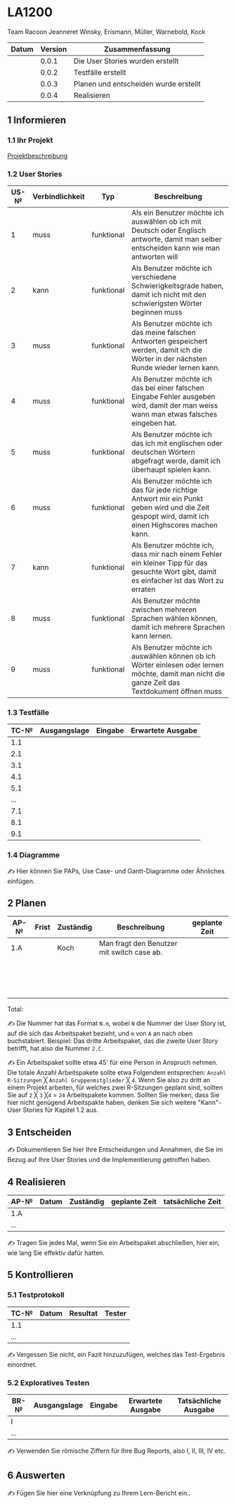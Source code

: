 # LA1200


Team Racoon 
Jeanneret Winsky, Erismann, Müller, Warnebold, Kock

| Datum | Version | Zusammenfassung                                              |
| ----- | ------- | ------------------------------------------------------------ |
|       | 0.0.1   | Die User Stories wurden erstellt                             |
|       | 0.0.2   | Testfälle erstellt                                           |
|       | 0.0.3   | Planen und entscheiden wurde erstellt                        |
|       | 0.0.4   | Realisieren                                                  |






## 1 Informieren

### 1.1 Ihr Projekt

[Projektbeschreibung](https://youtu.be/dQw4w9WgXcQ)

### 1.2 User Stories

| US-№ | Verbindlichkeit | Typ  | Beschreibung                       |
| ---- | --------------- | ---- | ---------------------------------- |
| 1    |    muss   |  funktional  | Als ein Benutzer möchte ich auswählen ob ich mit Deutsch oder Englisch antworte, damit man selber entscheiden kann wie man antworten will |
| 2  |    kann             | funktional      | Als Benutzer möchte ich verschiedene Schwierigkeitsgrade haben, damit ich nicht mit den schwierigsten Wörter beginnen muss                                 |
|3|muss|funktional|Als Benutzer möchte ich das meine falschen Antworten gespeichert werden, damit ich die Wörter in der nächsten Runde wieder lernen kann.|
|  4  |    muss             |   funktional   |               Als Benutzer möchte ich das bei einer falschen Eingabe Fehler ausgeben wird, damit der man weiss wann man etwas falsches eingeben hat.                     |
|  5  |           muss      |  funktional    |           Als Benutzer möchte ich das ich mit englischen oder deutschen Wörtern abgefragt werde, damit ich überhaupt spielen kann.                         |
|  6  |        muss      |   funktional   |               Als Benutzer möchte ich das für jede richtige Antwort mir ein Punkt geben wird und die Zeit gespopt wird, damit ich einen Highscores machen kann.|
|  7  |     kann            |   funktional   | Als Benutzer möchte ich, dass mir nach einem Fehler ein kleiner Tipp für das gesuchte Wort gibt, damit es einfacher ist das Wort zu erraten                                   |
|  8  |            muss     |    funktional  |    Als Benutzer möchte zwischen mehreren Sprachen wählen können, damit ich mehrere Sprachen kann lernen.                                |
|  9  |       muss          | funktional     | Als Benutzer möchte ich auswählen können ob ich Wörter einlesen oder lernen möchte, damit man nicht die ganze Zeit das Textdokument öffnen muss      |



### 1.3 Testfälle

| TC-№ | Ausgangslage | Eingabe | Erwartete Ausgabe |
| ---- | ------------ | ------- | ----------------- |
| 1.1  |              |         |                   |
| 2.1  |              |         |                   |
| 3.1  |              |         |                   |
| 4.1  |              |         |                   |
| 5.1  |              |         |                   |
| ...  |              |         |                   |
| 7.1  |              |         |                   |
| 8.1  |              |         |                   |
| 9.1  |              |         |                   |



### 1.4 Diagramme

✍️ Hier können Sie PAPs, Use Case- und Gantt-Diagramme oder Ähnliches einfügen.

## 2 Planen

| AP-№ | Frist | Zuständig | Beschreibung | geplante Zeit |
| ---- | ----- | --------- | ------------ | ------------- |
| 1.A  |       |     Koch      |      Man fragt den Benutzer mit switch case ab.        |               |
|   |       |           |              |               |
|||||
|||||
|||||
|||||
|||||
|||||
|||||
|||||
|||||
|||||
|||||
|||||
|||||
|||||


Total: 

✍️ Die Nummer hat das Format `N.m`, wobei `N` die Nummer der User Story ist, auf die sich das Arbeitspaket bezieht, und `m` von `A` an nach oben buchstabiert. Beispiel: Das dritte Arbeitspaket, das die zweite User Story betrifft, hat also die Nummer `2.C`.

✍️ Ein Arbeitspaket sollte etwa 45' für eine Person in Anspruch nehmen. Die totale Anzahl Arbeitspakete sollte etwa Folgendem entsprechen: `Anzahl R-Sitzungen` ╳ `Anzahl Gruppenmitglieder` ╳ `4`. Wenn Sie also zu dritt an einem Projekt arbeiten, für welches zwei R-Sitzungen geplant sind, sollten Sie auf `2` ╳ `3` ╳`4` = `24` Arbeitspakete kommen. Sollten Sie merken, dass Sie hier nicht genügend Arbeitspakte haben, denken Sie sich weitere "Kann"-User Stories für Kapitel 1.2 aus.

## 3 Entscheiden

✍️ Dokumentieren Sie hier Ihre Entscheidungen und Annahmen, die Sie im Bezug auf Ihre User Stories und die Implementierung getroffen haben.

## 4 Realisieren

| AP-№ | Datum | Zuständig | geplante Zeit | tatsächliche Zeit |
| ---- | ----- | --------- | ------------- | ----------------- |
| 1.A  |       |           |               |                   |
| ...  |       |           |               |                   |

✍️ Tragen Sie jedes Mal, wenn Sie ein Arbeitspaket abschließen, hier ein, wie lang Sie effektiv dafür hatten.

## 5 Kontrollieren

### 5.1 Testprotokoll

| TC-№ | Datum | Resultat | Tester |
| ---- | ----- | -------- | ------ |
| 1.1  |       |          |        |
| ...  |       |          |        |

✍️ Vergessen Sie nicht, ein Fazit hinzuzufügen, welches das Test-Ergebnis einordnet.

### 5.2 Exploratives Testen

| BR-№ | Ausgangslage | Eingabe | Erwartete Ausgabe | Tatsächliche Ausgabe |
| ---- | ------------ | ------- | ----------------- | -------------------- |
| I    |              |         |                   |                      |
| ...  |              |         |                   |                      |

✍️ Verwenden Sie römische Ziffern für Ihre Bug Reports, also I, II, III, IV etc.

## 6 Auswerten
 
✍️ Fügen Sie hier eine Verknüpfung zu Ihrem Lern-Bericht ein..
